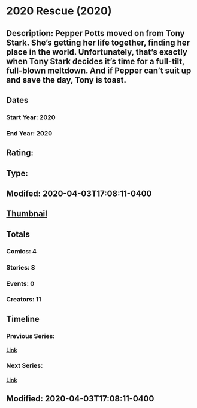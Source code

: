 # 2020 Rescue (2020)
## Description: Pepper Potts moved on from Tony Stark. She’s getting her life together, finding her place in the world. Unfortunately, that’s exactly when Tony Stark decides it’s time for a full-tilt, full-blown meltdown. And if Pepper can’t suit up and save the day, Tony is toast. 
## Dates
### Start Year: 2020
### End Year: 2020
## Rating: 
## Type: 
## Modifed: 2020-04-03T17:08:11-0400
## [Thumbnail](http://i.annihil.us/u/prod/marvel/i/mg/1/40/5e558a8495066.jpg)
## Totals
### Comics: 4
### Stories: 8
### Events: 0
### Creators: 11
## Timeline
### Previous Series: 
#### [Link]()
### Next Series: 
#### [Link]()
## Modified: 2020-04-03T17:08:11-0400